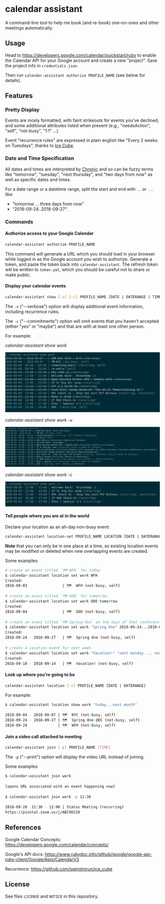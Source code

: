 # calendar assistant

A command-line tool to help me book (and re-book) one-on-ones and other meetings automatically.


## Usage

Head to https://developers.google.com/calendar/quickstart/ruby to enable the Calendar API for your Google account and create a new "project". Save the project info in `credentials.json`.

Then run `calendar-assistant authorize PROFILE_NAME` (see below for details).


## Features

### Pretty Display

Events are nicely formatted, with faint strikeouts for events you've declined, and some additional attributes listed when present (e.g., "needsAction", "self", "not-busy", "1:1" ...)

Event "recurrence rules" are expressed in plain english like "Every 2 weeks on Tuesdays", thanks to [Ice Cube](https://github.com/seejohnrun/ice_cube).


### Date and Time Specification

All dates and times are interpreted by [Chronic](https://github.com/mojombo/chronic) and so can be fuzzy terms like "tomorrow", "tuesday", "next thursday", and "two days from now" as well as specific dates and times.

For a date range or a datetime range, split the start and end with `..` or `...` like:

* "tomorrow ... three days from now"
* "2018-09-24..2018-09-27".


### Commands

#### Authorize access to your Google Calendar

``` bash
calendar-assistant authorize PROFILE_NAME
```

This command will generate a URL which you should load in your browser while logged in as the Google account you wish to authorize. Generate a token, and paste the token back into `calendar-assistant`. The refresh token will be written to `token.yml`, which you should be careful not to share or make public.


#### Display your calendar events

``` bash
calendar-assistant show [-v] [-c] PROFILE_NAME [DATE | DATERANGE | TIMERANGE]
```

The `-v` ("--verbose") option will display additional event information, including recurrence rules.

The `-c` ("--commitments") option will omit events that you haven't accepted (either "yes" or "maybe") and that are with at least one other person.

For example:

_calendar-assistant show work_

![show-me-my-day](./assets/show-me-my-day.png)

_calendar-assistant show work -v_

![show-me-my-day](./assets/show-me-my-day-v.png)

_calendar-assistant show work -c_

![show-me-my-day](./assets/show-me-my-day-c.png)


#### Tell people where you are at in the world

Declare your location as an all-day non-busy event:

``` bash
calendar-assistant location-set PROFILE_NAME LOCATION [DATE | DATERANGE]
```

**Note** that you can only be in one place at a time, so existing location events may be modified or deleted when new overlapping events are created.

Some examples:

``` bash
# create an event titled `🗺 WFH` for today
$ calendar-assistant location set work WFH
Created:
2018-09-03                | 🗺  WFH (not-busy, self)

# create an event titled `🗺 OOO` for tomorrow
$ calendar-assistant location set work OOO tomorrow
Created:
2018-09-04                | 🗺  OOO (not-busy, self)

# create an event titled `🗺 Spring One` on the days of that conference
$ calendar-assistant location set work "Spring One" 2018-09-24...2018-09-27
Created:
2018-09-24 - 2018-09-27   | 🗺  Spring One (not-busy, self)

# create a vacation event for next week
$ calendar-assistant location set work "Vacation!" "next monday ... next week friday"
Created:
2018-09-10 - 2018-09-14   | 🗺  Vacation! (not-busy, self)
```

#### Look up where you're going to be

``` bash
calendar-assistant location [-v] PROFILE_NAME [DATE | DATERANGE]
```

For example:

``` bash
$ calendar-assistant location show work "today...next month"

2018-09-04 - 2018-09-07 | 🗺  NYC (not-busy, self)
2018-09-24 - 2018-09-27 | 🗺  Spring One @DC (not-busy, self)
2018-09-28              | 🗺  WFH (not-busy, self)
```

#### Join a video call attached to meeting 

``` bash
calendar-assistant join [-p] PROFILE_NAME [TIME]
```

The `-p` ("--print") option will display the video URL instead of joining.

Some examples:

``` bash
$ calendar-assistant join work

[opens URL associated with an event happening now]

$ calendar-assistant join work -p 11:30

2018-09-28  11:30 - 12:00 | Status Meeting (recurring)
https://pivotal.zoom.us/j/ABC90210
```

## References

Google Calendar Concepts: https://developers.google.com/calendar/concepts/

Google's API docs: https://www.rubydoc.info/github/google/google-api-ruby-client/Google/Apis/CalendarV3

Recurrence: https://github.com/seejohnrun/ice_cube


## License

See files `LICENSE` and `NOTICE` in this repository.

